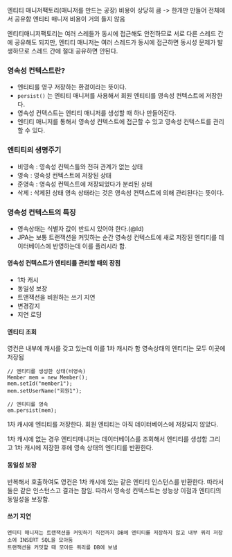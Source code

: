 엔티티 매니저팩토리(매니저를 만드는 공장) 비용이 상당히 큼 -> 한개만 만들어 전체에서 공유함
엔티티 매니저 비용이 거의 들지 않음

엔티티매니저팩토리는 여러 스레들가 동시에 접근해도 안전하므로 서로 다른 스레드 간에 공유해도 되지만, 엔티티 매니저는 여러 스레드가 동시에 접근하면 동시성 문제가 발생하므로 스레드 간에 절대 공유하면 안된다.

### 영속성 컨텍스트란?
- 엔티티를 영구 저장하는 환경이라는 뜻이다.
- `persist()` 는 엔티티 매니저를 사용해서 회원 엔티티를 영속성 컨텍스트에 저장한다.
- 영속성 컨텍스트는 엔티티 매니저를 생성할 때 하나 만들어진다.
- 엔티티 매니저를 통해서 영속성 컨텍스트에 접근할 수 있고 영속성 컨텍스트를 관리할 수 있다.

### 엔티티의 생명주기
- 비영속 : 영속성 컨텍스틀와 전혀 관계가 없는 상태
- 영속 : 영속성 컨텍스트에 저장된 상태
- 준영속 : 영속성 컨텍스트에 저장되었다가 분리된 상태
- 삭제 : 삭제된 상태
영속 상태라는 것은 영속성 컨텍스트에 의해 관리된다는 뜻이다.

### 영속성 컨텍스트의 특징
- 영속상태는 식별자 값이 반드시 있어야 한다.(@Id)
- JPA는 보통 트랜잭션을 커밋하는 순간 영속성 컨텍스트에 새로 저장된 엔티티를 데이터베이스에 반영하는데 이를 플러시라 함.

#### 영속성 컨텍스트가 엔티티를 관리할 때의 장점
- 1차 캐시
- 동일성 보장
- 트앤잭션을 비원하는 쓰기 지연
- 변경감지
- 지연 로딩

#### 엔티티 조회
영컨은 내부에 캐시를 갖고 있는데 이를 1차 캐시라 함
영속상태의 엔티티는 모두 이곳에 저장됨
```
// 엔티티를 생성한 상태(비영속)
Member mem = new Member();
mem.setId("member1");
mem.setUserName("회원1");

// 엔티티를 영속
em.persist(mem);
```
1차 캐시에 엔티티를 저장한다. 회원 엔티티는 아직 데이터베이스에 저장되지 않았다.

1차 캐시에 없는 경우 엔티티매니저는 데이터베이스를 조회해서 엔티티를 생성함
그리고 1차 캐시에 저장한 후에 영속 상태의 엔티티를 반환한다.

#### 동일성 보장
반복해서 호출하여도 영컨은 1차 캐시에 있는 같은 엔티티 인스턴스를 반환한다. 
따라서 둘은 같은 인스턴스고 결과는 참임.
따라서 영속성 컨텍스트는 성능상 이점과 엔티티의 동일성을 보장함.

#### 쓰기 지연
	엔티티 매니저는 트랜잭션을 커밋하기 직전까지 DB에 엔티티를 저장하지 않고 내부 쿼리 저장소에 INSERT SQL을 모아둠
	트랜잭션을 커밋할 때 모아둔 쿼리를 DB에 보냄